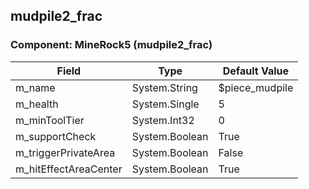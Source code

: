 ## mudpile2_frac

### Component: MineRock5 (mudpile2_frac)

|Field|Type|Default Value|
|---|---|---|
|m_name|System.String|$piece_mudpile|
|m_health|System.Single|5|
|m_minToolTier|System.Int32|0|
|m_supportCheck|System.Boolean|True|
|m_triggerPrivateArea|System.Boolean|False|
|m_hitEffectAreaCenter|System.Boolean|True|


